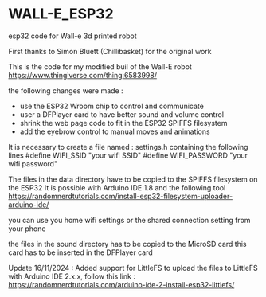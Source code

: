 # WALL-E_ESP32
esp32 code for Wall-e 3d printed robot

First thanks to Simon Bluett (Chillibasket) for the original work

This is the code for my modified buil of the Wall-E robot
https://www.thingiverse.com/thing:6583998/


the following changes were made :
- use the ESP32 Wroom chip to control and communicate
- user a DFPlayer card to have better sound and volume control
- shrink the web page code to fit in the ESP32 SPIFFS filesystem
- add the eyebrow control to manual moves and animations

It is necessary to create a file named : settings.h containing the following lines
#define WIFI_SSID "your wifi SSID"
#define WIFI_PASSWORD "your wifi password"

The files in the data directory have to be copied to the SPIFFS filesystem on the ESP32
It is possible with Arduino IDE 1.8 and the following tool https://randomnerdtutorials.com/install-esp32-filesystem-uploader-arduino-ide/

you can use you home wifi settings or the shared connection setting from your phone

the files in the sound directory has to be copied to the MicroSD card
this card has to be inserted in the DFPlayer card

Update 16/11/2024 : Added support for LittleFS
to upload the files to LittleFS with Arduino IDE 2.x.x, follow this link : https://randomnerdtutorials.com/arduino-ide-2-install-esp32-littlefs/
